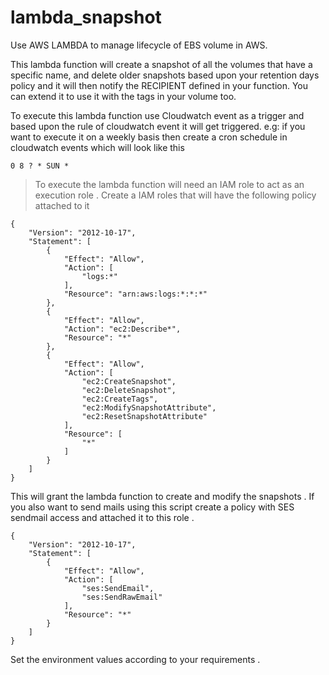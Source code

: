 # lambda_snapshot
Use AWS LAMBDA to manage lifecycle of EBS volume in AWS.

This lambda function will create a snapshot of all the volumes that have a specific name, and delete older snapshots based upon your retention days policy and it will then notify the RECIPIENT defined in your function. You can extend it to use it with the tags in your volume too. 

To execute this lambda function use Cloudwatch event as a trigger and based upon the rule of cloudwatch event it will get triggered. e.g: if you want to execute it on a weekly basis then  create a cron schedule  in cloudwatch events which will look like this 

```
0 8 ? * SUN *
```

 > To execute the lambda function will need an IAM role to act as an execution role . Create a IAM roles that will have the following policy attached to it 

```
{
    "Version": "2012-10-17",
    "Statement": [
        {
            "Effect": "Allow",
            "Action": [
                "logs:*"
            ],
            "Resource": "arn:aws:logs:*:*:*"
        },
        {
            "Effect": "Allow",
            "Action": "ec2:Describe*",
            "Resource": "*"
        },
        {
            "Effect": "Allow",
            "Action": [
                "ec2:CreateSnapshot",
                "ec2:DeleteSnapshot",
                "ec2:CreateTags",
                "ec2:ModifySnapshotAttribute",
                "ec2:ResetSnapshotAttribute"
            ],
            "Resource": [
                "*"
            ]
        }
    ]
}
```

This will grant the lambda function to create and modify the snapshots . If you also want to send mails using this script create a policy with SES sendmail access and attached it to this role .

```
{
    "Version": "2012-10-17",
    "Statement": [
        {
            "Effect": "Allow",
            "Action": [
                "ses:SendEmail",
                "ses:SendRawEmail"
            ],
            "Resource": "*"
        }
    ]
}
```
Set the environment values according to your requirements . 
